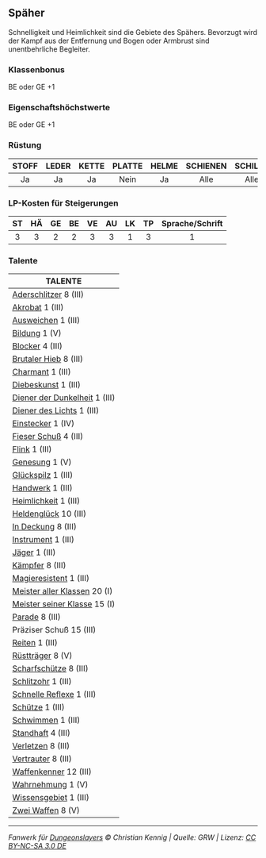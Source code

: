 ## Späher

Schnelligkeit und Heimlichkeit sind die Gebiete des Spähers. Bevorzugt wird der Kampf aus der Entfernung und Bogen oder Armbrust sind unentbehrliche Begleiter.

### Klassenbonus

BE oder GE +1

### Eigenschaftshöchstwerte

BE oder GE +1

### Rüstung

| STOFF | LEDER | KETTE | PLATTE | HELME | SCHIENEN | SCHILDE |
| :---: | :---: | :---: | :----: | :---: | :------: | :-----: |
|  Ja   |  Ja   |  Ja   |  Nein  |  Ja   |   Alle   |  Alle   |

### LP-Kosten für Steigerungen

| ST  | HÄ  | GE  | BE  | VE  | AU  | LK  | TP  | Sprache/Schrift |
| :-: | :-: | :-: | :-: | :-: | :-: | :-: | :-: | :-------------: |
|  3  |  3  |  2  |  2  |  3  |  3  |  1  |  3  |        1        |

### Talente

| TALENTE                                                                                  |
| ---------------------------------------------------------------------------------------- |
| [Aderschlitzer](talente/aderschlitzer.md) 8 (III)                                        |
| [Akrobat](talente/akrobat.md) 1 (III)                                                    |
| [Ausweichen](talente/ausweichen.md) 1 (III)                                              |
| [Bildung](talente/bildung.md) 1 (V)                                                      |
| [Blocker](talente/blocker.md) 4 (III)                                                    |
| [Brutaler Hieb](talente/brutaler-hieb.md) 8 (III)                                        |
| [Charmant](talente/charmant.md) 1 (III)                                                  |
| [Diebeskunst](talente/diebeskunst.md) 1 (III)                                            |
| [Diener der Dunkelheit](talente/diener-der-dunkelheit.md) 1 (III)                        |
| [Diener des Lichts](talente/diener-des-lichts.md) 1 (III)                                |
| [Einstecker](talente/einstecker.md) 1 (IV)                                               |
| [Fieser Schuß](talente/fieser-schuss.md) 4 (III)                                         |
| [Flink](talente/flink.md) 1 (III)                                                        |
| [Genesung](talente/genesung.md) 1 (V)                                                    |
| [Glückspilz](talente/glueckspilz.md) 1 (III)                                             |
| [Handwerk](talente/handwerk.md) 1 (III)                                                  |
| [Heimlichkeit](talente/heimlichkeit.md) 1 (III)                                          |
| [Heldenglück](talente/heldenglueck.md) 10 (III)                                          |
| [In Deckung](talente/in-deckung.md) 8 (III)                                              |
| [Instrument](talente/instrument.md) 1 (III)                                              |
| [Jäger](talente/jaeger.md) 1 (III)                                                       |
| [Kämpfer](talente/kaempfer.md) 8 (III)                                                   |
| [Magieresistent](talente/magieresistent.md) 1 (III)                                      |
| [Meister aller Klassen](talente/meister-aller-klassen.md) 20 (I)                         |
| [Meister seiner Klasse](talente/meister-seiner-klasse.md) 15 (I)                         |
| [Parade](talente/parade.md) 8 (III)                                                      |
| Präziser Schuß 15 (III)                                                                  |
| [Reiten](talente/reiten.md) 1 (III)                                                      |
| [Rüstträger](talente/ruesttraeger.md) 8 (V)                                              |
| [Scharfschütze](talente/scharfschuetze.md) 8 (III)                                       |
| [Schlitzohr](talente/schlitzohr.md) 1 (III)                                              |
| [Schnelle Reflexe](talente/schnelle-reflexe.md) 1 (III)                                  |
| [Schütze](talente/schuetze.md) 1 (III)                                                   |
| [Schwimmen](talente/schwimmen.md) 1 (III)                                                |
| [Standhaft](talente/standhaft.md) 4 (III)                                                |
| [Verletzen](talente/verletzen.md) 8 (III)                                                |
| [Vertrauter](talente/vertrauter.md) 8 (III)                                              |
| [Waffenkenner](talente/waffenkenner.md) 12 (III)                                         |
| [Wahrnehmung](talente/wahrnehmung.md) 1 (V)                                              |
| [Wissensgebiet](talente/wissensgebiet.md) 1 (III)                                        |
| [Zwei Waffen](talente/zwei-waffen.md) 8 (V) |

---

_Fanwerk für [Dungeonslayers](https://www.dungeonslayers.net/) © Christian Kennig | Quelle: GRW | Lizenz: [CC BY-NC-SA 3.0 DE](https://creativecommons.org/licenses/by-nc-sa/3.0/de/)_
